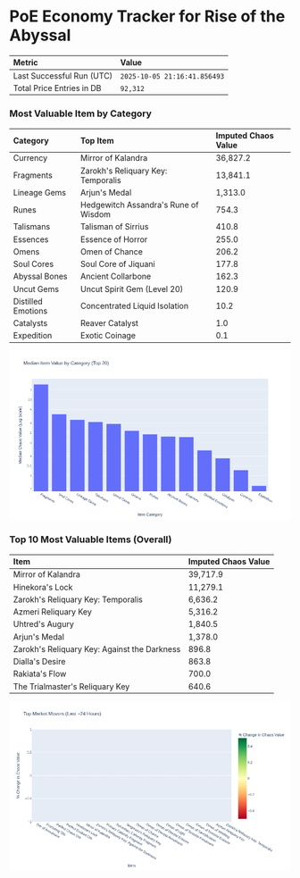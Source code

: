 # PoE Economy Tracker for Rise of the Abyssal

<!-- START_MAINTENANCE -->
| Metric | Value |
|:---|:---|
| Last Successful Run (UTC) | `2025-10-05 21:16:41.856493` |
| Total Price Entries in DB | `92,312` |

<!-- END_MAINTENANCE -->

<!-- START_DATAFRAME_DEBUG -->
<!-- END_DATAFRAME_DEBUG -->

<!-- START_CATEGORY_ANALYSIS -->
### Most Valuable Item by Category
| Category | Top Item | Imputed Chaos Value |
| :--- | :--- | :--- |
| Currency | Mirror of Kalandra | 36,827.2 |
| Fragments | Zarokh's Reliquary Key: Temporalis | 13,841.1 |
| Lineage Gems | Arjun's Medal | 1,313.0 |
| Runes | Hedgewitch Assandra's Rune of Wisdom | 754.3 |
| Talismans | Talisman of Sirrius | 410.8 |
| Essences | Essence of Horror | 255.0 |
| Omens | Omen of Chance | 206.2 |
| Soul Cores | Soul Core of Jiquani | 177.8 |
| Abyssal Bones | Ancient Collarbone | 162.3 |
| Uncut Gems | Uncut Spirit Gem (Level 20) | 120.9 |
| Distilled Emotions | Concentrated Liquid Isolation | 10.2 |
| Catalysts | Reaver Catalyst | 1.0 |
| Expedition | Exotic Coinage | 0.1 |


![Category Analysis Chart](charts/category_analysis.png)
<!-- END_ANALYSIS -->

<!-- START_ANALYSIS -->
### Top 10 Most Valuable Items (Overall)
| Item | Imputed Chaos Value |
| :--- | :--- |
| Mirror of Kalandra | 39,717.9 |
| Hinekora's Lock | 11,279.1 |
| Zarokh's Reliquary Key: Temporalis | 6,636.2 |
| Azmeri Reliquary Key | 5,316.2 |
| Uhtred's Augury | 1,840.5 |
| Arjun's Medal | 1,378.0 |
| Zarokh's Reliquary Key: Against the Darkness | 896.8 |
| Dialla's Desire | 863.8 |
| Rakiata's Flow | 700.0 |
| The Trialmaster's Reliquary Key | 640.6 |


![Market Movers Chart](charts/market_movers.png)
<!-- END_ANALYSIS -->
